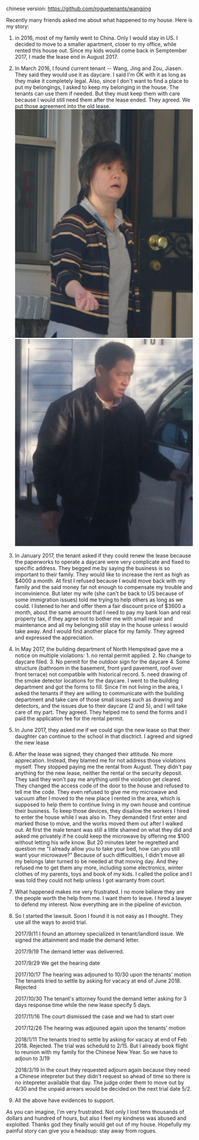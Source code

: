 chinese version: https://github.com/roguetenants/wangjing

Recently many friends asked me about what happened to my house. Here is my story:

1.	in 2016, most of my family went to China. Only I would stay in US. I decided to move to a smaller apartment, closer to my office, while rented this house out. Since my kids would come back in Semptember 2017, I made the lease end in August 2017.

2.	In March 2016, I found current tenant -- Wang, Jing and Zou, Jiasen. They said they would use it as daycare. I said I'm OK with it as long as they make it completely legal. Also, since I don't want to find a place to put my belongings, I asked to keep my belonging in the house. The tenants can use them if needed. But they must keep them with care because I would still need them after the lease ended. They agreed. We put those agreement into the old lease.
![Wang, Jing](https://github.com/roguetenants/wangjing/blob/master/wangjing.jpg) ![Zou, Jiasen](https://github.com/roguetenants/wangjing/blob/master/zou.jpg)

3.	 In January 2017, the tenant asked if they could renew the lease because the paperworks to operate a daycare were very complicate and fixed to specific address. They begged me by saying the business is so important to their family. They would like to increase the rent as high as $4000 a month. At first I refused because I would move back with my family and the said money far not enough to compensate my trouble and inconvinience. But later my wife (she can't be back to US because of some immigration issues) told me trying to help others as long as we could. I listened to her and offer them a fair discount price of $3600 a month, about the same amount that I need to pay my bank loan and real property tax, if they agree not to bother me with small repair and maintenance and all my belonging still stay in the house unless I would take away. And I would find another place for my family. They agreed and expressed the appreciation.

4.	In May 2017, the building department of North Hempstead gave me a notice on multiple violations: 1. no rental permit applied. 2. No change to daycare filed. 3. No permit for the outdoor sign for the daycare 4. Some structure (bathroom in the basement, front yard pavement, roof over front terrace) not compatible with historical record. 5. need drawing of the smoke detector locations for the daycare. I went to the building department and got the forms to fill. Since I'm not living in the area, I asked the tenants if they are willing to communicate with the building department and take care of those small issues such as drawing and detectors, and the issues due to their daycare (2 and 5), and I will take care of my part. They agreed. They helped me to send the forms and I paid the application fee for the rental permit.

5.	In June 2017, they asked me if we could sign the new lease so that their daughter can continue to the school in that disctrict. I agreed and signed the new lease

6.	After the lease was signed, they changed their attitude. No more apprecation. Instead, they blamed me for not address those violations myself. They stopped paying me the rental from August. They didn't pay anything for the new lease, neither the rental or the security deposit.  They said they won't pay me anything until the violation get cleared. They changed the access code of the door to the house and refused to tell me the code. They even refused to give me my microwave and vacuum after I moved to the new place I rented in the area, which is supposed to help them to continue living in my own house and continue their business. To keep those devices, they disallow the workers I hired to enter the house while I was also in. They demanded I first enter and marked those to move, and the works moved them out after I walked out. At first the male tenant was still a little shamed on what they did and asked me privately if he could keep the microwave by offering me $100 without letting his wife know. But 20 minutes later he regretted and question me "I already allow you to take your bed, how can you still want your microwave?" Because of such difficullties, I didn't move all my belongs later turned to be needed at that moving day. And they refused me to get them any more, including some electronics, winter clothes of my parents, toys and book of my kids. I called the police and I was told they could not help unless I got warranty from court. 

7.	What happened makes me very frustrated. I no more believe they are the people worth the help from me. I want them to leave. I hired a lawyer to defend my interest. Now everything are in the pipeline of eviction.

8.  So I started the lawsuit. Soon I found it is not easy as I thought. They use all the ways to avoid trial.

    2017/9/11 I found an attorney specialized in tenant/landlord issue. We signed the attainment and made the demand letter.
  
    2017/9/19 The demand letter was deliverred.
  
    2017/9/29 We get the hearing date
  
    2017/10/17 The hearing was adjouned to 10/30 upon the tenants' motion
  The tenants tried to settle by asking for vacacy at end of June 2018. Rejected
  
    2017/10/30 The tenant's attorney found the demand letter asking for 3 days response time while the new lease specify 5 days.
  
    2017/11/16 The court dismissed the case and we had to start over
  
    2017/12/26 The hearing was adjouned again upon the tenants' motion
  
    2018/1/11 The tenants tried to settle by asking for vacacy at end of Feb 2018. Rejected. 
  The trial was scheduld to 2/15. But I already book flight to reunion with my family for the Chinese New Year. So we have to adjoun to 3/19
  
    2018/3/19 In the court they requested adjourn again because they need a Chinese intepreter but they didn't request so ahead of time so there is no intepreter available that day. The judge order them to move out by 4/30 and the unpaid arrears would be decided on the next trial date 5/2.
  
9.	All the above have evidences to support.

As you can imagine, I'm very frustrated. Not only I lost tens thousands of dollars and hundred of hours, but also I feel my kindness was abused and exploited. Thanks god they finally would get out of my house. Hopefully my painful story can give you a headsup: stay away from rogues.


